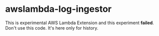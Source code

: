 # awslambda-log-ingestor

This is experimental AWS Lambda Extension and this experiment **failed**. Don't use this code. It's here only for history.
